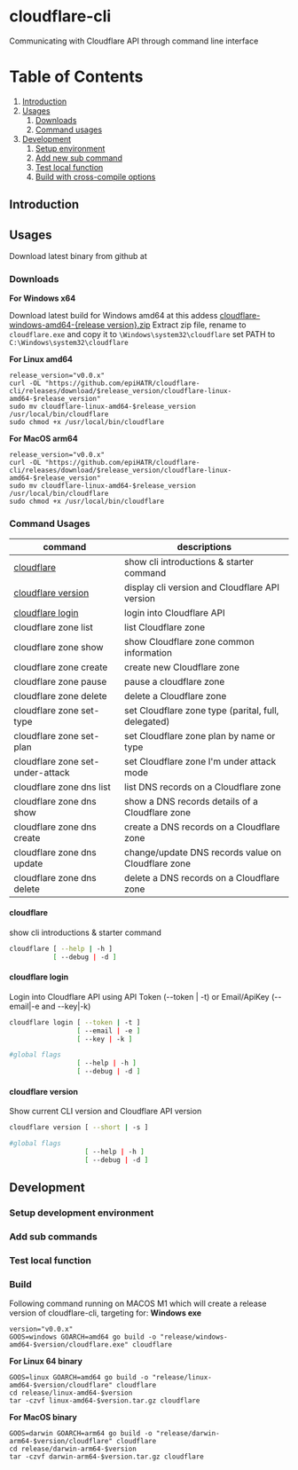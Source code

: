 # cloudflare-cli
Communicating with Cloudflare API through command line interface

# Table of Contents
1. [Introduction](#introductions)
2. [Usages](#usages)
    1. [Downloads](#downloads)
    2. [Command usages](#commandusages)
3. [Development](#developments)
    1. [Setup environment](#setupenvironment)
    2. [Add new sub command](#addsubcommands)
    3. [Test local function](#testlocal)
    4. [Build with cross-compile options](#build)

## Introduction <a name="introductions"></a>

## Usages <a name="usages"></a>
Download latest binary from github at 

### Downloads <a name="downloads"></a>
__For Windows x64__

Download latest build for Windows amd64 at this addess [cloudflare-windows-amd64-{release version}.zip](https://github.com/epiHATR/cloudflare-cli/releases)
Extract zip file, rename to `cloudflare.exe` and copy it to `\Windows\system32\cloudflare`
set PATH to `C:\Windows\system32\cloudflare`

__For Linux amd64__
```
release_version="v0.0.x"
curl -OL "https://github.com/epiHATR/cloudflare-cli/releases/download/$release_version/cloudflare-linux-amd64-$release_version"
sudo mv cloudflare-linux-amd64-$release_version /usr/local/bin/cloudflare
sudo chmod +x /usr/local/bin/cloudflare
```

__For MacOS arm64__
```
release_version="v0.0.x"
curl -OL "https://github.com/epiHATR/cloudflare-cli/releases/download/$release_version/cloudflare-linux-amd64-$release_version"
sudo mv cloudflare-linux-amd64-$release_version /usr/local/bin/cloudflare
sudo chmod +x /usr/local/bin/cloudflare
```
### Command Usages <a name="commandusages"></a>

|            command                   |                    descriptions                     |
|--------------------------------------|-----------------------------------------------------|
| [cloudflare](#cmd_cloudflare)                         | show cli introductions & starter command            |
| [cloudflare version](#cmd_cloudflare_version)                 | display cli version and Cloudflare API version      |
| [cloudflare login](#cmd_cloudflare_login)               | login into Cloudflare API                           |
| cloudflare zone list | list Cloudflare zone |
| cloudflare zone show | show Cloudflare zone common information |
| cloudflare zone create | create new Cloudflare zone |
| cloudflare zone pause | pause a cloudflare zone |
| cloudflare zone delete | delete a Cloudflare zone |
| cloudflare zone set-type | set Cloudflare zone type (parital, full, delegated)|
| cloudflare zone set-plan | set Cloudflare zone plan by name or type |
| cloudflare zone set-under-attack | set Cloudflare zone I'm under attack mode |
| cloudflare zone dns list | list DNS records on a Cloudflare zone  |
| cloudflare zone dns show | show a DNS records details of a Cloudflare zone |
| cloudflare zone dns create | create a DNS records on a Cloudflare zone |
| cloudflare zone dns update | change/update DNS records value on Cloudflare zone |
| cloudflare zone dns delete | delete a DNS records on a Cloudflare zone |

#### cloudflare <a name="cmd_cloudflare"></a>
<p>show cli introductions & starter command</p>

```bash
cloudflare [ --help | -h ]
           [ --debug | -d ]
```

#### cloudflare login <a name="cmd_cloudflare_login"></a>
<p>Login into Cloudflare API using API Token (--token | -t) or Email/ApiKey (--email|-e and --key|-k) </p>

```bash
cloudflare login [ --token | -t ]
                 [ --email | -e ]
                 [ --key | -k ]

#global flags                                   
                 [ --help | -h ]
                 [ --debug | -d ]
```

#### cloudflare version<a name="cmd_cloudflare_version"></a>
<p>Show current CLI version and Cloudflare API version</p>

```bash
cloudflare version [ --short | -s ]

#global flags                                   
                   [ --help | -h ]
                   [ --debug | -d ]
```

## Development <a name="developments"></a>

### Setup development environment <a name="setupenvironment"></a>

### Add sub commands <a name="addsubcommands"></a>

### Test local function <a name="testlocal"></a>

### Build <a name="build"></a>

Following command running on MACOS M1 which will create a release version of cloudflare-cli, targeting for:
__Windows exe__
```
version="v0.0.x"
GOOS=windows GOARCH=amd64 go build -o "release/windows-amd64-$version/cloudflare.exe" cloudflare
```
__For Linux 64 binary__
```
GOOS=linux GOARCH=amd64 go build -o "release/linux-amd64-$version/cloudflare" cloudflare
cd release/linux-amd64-$version
tar -czvf linux-amd64-$version.tar.gz cloudflare
```
__For MacOS binary__
```
GOOS=darwin GOARCH=arm64 go build -o "release/darwin-arm64-$version/cloudflare" cloudflare
cd release/darwin-arm64-$version
tar -czvf darwin-arm64-$version.tar.gz cloudflare
```
